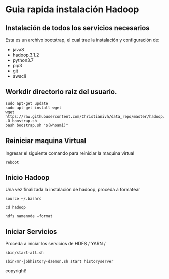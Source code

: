 # Guia rapida instalación Hadoop


## Instalación de todos los servicios necesarios

Esta es un archivo bootstrap, el cual trae la instalación y configuración de:

- java8
- hadoop.3.1.2
- python3.7
- pip3
- git
- awscli


## Workdir directorio raiz del usuario.

```
sudo apt-get update
sudo apt-get install wget
wget https://raw.githubusercontent.com/Christianivh/data_repo/master/hadoop/bootstrap1.sh -O boostrap.sh
bash boostrap.sh "$(whoami)"

```
## Reiniciar maquina Virtual
Ingresar el siguiente comando para reiniciar la maquina virtual

```
reboot
```


## Inicio Hadoop

Una vez finalizada la instalación de hadoop, proceda a formatear

```{shell}
source ~/.bashrc

cd hadoop

hdfs namenode –format
```


## Iniciar Servicios

Proceda a iniciar los servicios de HDFS / YARN /

```{shell}
sbin/start-all.sh

sbin/mr-jobhistory-daemon.sh start historyserver
```

copyright!
